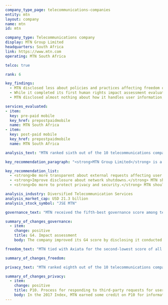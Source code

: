 ```yaml
---
company_type_page: telecommunications-companies
entity: mtn
layout: company
name: mtn
id: mtn

company_type: Telecommunications company
display: MTN Group Limited
headquarters: South Africa
link: https://www.mtn.com
operating: MTN South Africa

telco: true

rank: 6

key_findings:
  - MTN disclosed less about policies and practices affecting freedom of expression and privacy than most of its peers.
  - While it completed its first human rights impact assessment evaluating risks to users’ freedom of expression and privacy, MTN still lacked transparency about key policies affecting these rights, including how it handles government requests to shut down networks and to hand over user information.
  - MTN disclosed almost nothing about how it handles user information, including what it collects, shares, and for what purpose, as well as what steps it takes to keep user information secure.

services_evaluated:
- item:
  key: pre-paid mobile
  key_href: prepostpaidmobile
  name: MTN South Africa
- item:
  key: post-paid mobile
  key_href: prepostpaidmobile
  name: MTN South Africa

analysis_text: "MTN ranked sixth out of the 10 telecommunications companies evaluated, disclosing little about policies and practices affecting freedom of expression and privacy. In 2017, the company conducted its first human rights impact assessment evaluating freedom of expression and privacy risks associated with its products and services, resulting in an improved governance score in the 2018 Index. However, MTN’s privacy score declined due to less clear disclosure of how it responds to government requests for user information. While South African law prevents MTN South Africa from disclosing information about government requests for user information, MTN at the group level could still be much more transparent about many of its policies and practices that affect users’ freedom of expression and privacy."

key_recommendation_paragraph: "<strong>MTN Group Limited</strong> is a telecommunications company that serves markets in <a href=\"https://www.mtn.com/en/mtn-group/about-us/our-story/Pages/where-we-are.aspx\" target=\"_blank\">24 countries</a> in Africa and the Middle East. It offers voice and data services, and business services, such as cloud, infrastructure, network, software, and enterprise mobility."

key_recommendation_list:
  - <strong>Be more transparent about external requests affecting user rights.</strong> MTN should disclose information about government and private requests to restrict content or accounts, and about private requests for user information.
  - <strong>Improve disclosure about network shutdowns.</strong> MTN should disclose more information about how the company handles government network shutdowns, including making a clear commitment to push back against these types of requests.
  - <strong>Do more to protect privacy and security.</strong> MTN should be more transparent about how it handles user information, including how it keeps user information secure.

analysis_industry: Diversified Telecommunication Services
analysis_market_cap: USD 21.3 billion
analysis_stock_symbol: "JSE MTN"

governance_text: "MTN received the fifth-best governance score among telecommunications companies. It improved its governance score in the 2018 Index by disclosing it conducted human rights due diligence on its products and services (G4). The company disclosed an explicit commitment to freedom of expression and privacy as human rights (G1), and evidence of senior leadership oversight within the company on these issues (G2). However, the company fell short on other governance indicators: it disclosed a whistleblower program, but only for reporting cases of corruption and fraud (G3). Likewise, it lacked clear disclosure of whether it engages with stakeholders representing people whose freedom of expression and privacy are directly impacted by the company’s business (G5), or of a grievance and remedy mechanism allowing users to voice freedom of expression and privacy complaints (G6)."

summary_of_changes_governance:
  - item:
    change: positive
    title: G4. Impact assessment
    body: The company improved its G4 score by disclosing it conducted its first human rights impact assessment.

freedom_text: "MTN tied with Axiata for the second-lowest score of all telecommunications companies in the Freedom of Expression category, ahead of only Bharti Airtel.<br /><br /><strong>Content and account restriction requests:</strong> MTN was one of six telecommunications companies to disclose nothing about its process for handling government and private requests to block content or restrict user accounts (F5-F7). South African law does not prevent companies from disclosing information about how they handle these requests, nor does it prohibit them from publishing this data. <br /><br /><strong>Network management and shutdowns:</strong> MTN South Africa disclosed little about its network management and shutdown policies, on par with Airtel India and América Móvil’s Telcel (F9). The company disclosed a program enabling users to access Facebook without it counting towards their data cap, a practice known as “<a href=\"https://social.techcrunch.com/2017/04/16/wtf-is-zero-rating\" target=\"_blank\">zero rating</a>,” but disclosed no additional information about its network management practices (F9). MTN <a href=\"https://www.mtn.com/MTN%20Service%20Detail%20Report%20archive/MTN%20Group%20Sustainability%20Report%202016.pdf\" target=\"_blank\">committed</a> to notify users about network service disruptions when it is “safe and legal” to do so, and <a href=\"https://www.mtn.com/MTN%20Service%20Detail%20Report%20archive/MTN_Group_Sustainabilty_Report_2015.pdf\" target=\"_blank\">provided</a> an example of when it pushed back against a network shutdown request, though it fell short of making a clear and unequivocal commitment to push back against all such requests (F10).<br /><br /><strong>Identity policy:</strong> MTN South Africa did not disclose if it requires pre-paid mobile users to register their SIM card with the company using their government-issued identification. All mobile phone users in South Africa are <a href=\"http://www.internet.org.za/ricpci.html\" target=\"_blank\">legally required</a> to do so (F11)."

summary_of_changes_freedom:

privacy_text: "MTN ranked eighth out of the 10 telecommunications companies in the Privacy category, ahead of only Etisalat and Ooredoo.<br /><br /><strong>Handling of user information:</strong> MTN South Africa disclosed less than most of its peers about its handling of user information (P3-P8). It provided just minimal information about what types of user information it collects and why (P3, P5), and no information about what information it shares (P4), or for how long it retains user information (P6). It also did not disclose any options for users to control what information the company collects and uses (P7), or options for users to obtain all of the information the company holds on them (P8).<br /><br /><strong>Requests for user information:</strong> Like most telecommunications companies, MTN provided almost no information about how it handles government and private requests for user information (P10-P11). While the company <a href=\"http://www.mtn-investor.com/mtn_ar2012/gov-social.php\" target=\"_blank\">previously provided</a> information on how it carries out due diligence on government and private requests, researchers were unable to locate such information in current company disclosure. Companies in South Africa are <a href=\"http://www.internet.org.za/ricpci.html\" target=\"_blank\">prohibited</a> from publishing information about government requests for user information, including the fact that a request was made, but nothing prevents them from fully disclosing how they handle private requests and the number of these requests they receive and comply with. <br /><br /><strong>Security:</strong> MTN South Africa disclosed minimal information about its security policies, performing better than only Etisalat UAE and Ooredoo Qatar on these indicators (P13-P18). However, it was one of only two telecommunications companies (along with AT&T) to offer any disclosure on its processes for addressing security vulnerabilities (P14). Like most of its peers, MTN South Africa provided no information about its policies for responding in the event of a data breach (P15)."

summary_of_changes_privacy:
  - item:
    change: positive
    title: P10. Process for responding to third-party requests for user information
    body: In the 2017 Index, MTN earned some credit on P10 for information included in its 2013 Social and Ethics report explaining the company’s process for carrying out due diligence on government and private requests for user data. That same information is not included in the 2016 Social and Ethics report, hence the company lost credit in the 2018 Index.
---
```

